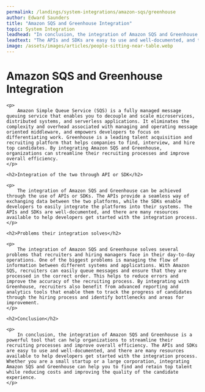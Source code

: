 ```yaml
---
permalink: /landings/system-integrations/amazon-sqs/greenhouse
author: Edward Saunders
title: "Amazon SQS and Greenhouse Integration"
topic: System Integration
leadhead: "In conclusion, the integration of Amazon SQS and Greenhouse is a powerful tool that can help organizations to streamline their recruiting processes and improve overall efficiency"
leadtext: "The APIs and SDKs are easy to use and well-documented, and there are many resources available to help developers get started with the integration process. Whether you are a small startup or a large corporation, integrating Amazon SQS and Greenhouse can help you to find and retain top talent while reducing costs and improving the quality of the candidate experience."
image: /assets/images/articles/people-sitting-near-table.webp
---
```

<div class="arttext">	<h1>Amazon SQS and Greenhouse Integration</h1>

	<p>
		Amazon Simple Queue Service (SQS) is a fully managed message queuing service that enables you to decouple and scale microservices, distributed systems, and serverless applications. It eliminates the complexity and overhead associated with managing and operating message oriented middleware, and empowers developers to focus on differentiating work. Greenhouse is a leading talent acquisition and recruiting platform that helps companies to find, interview, and hire top candidates. By integrating Amazon SQS and Greenhouse, organizations can streamline their recruiting processes and improve overall efficiency.
	</p>

	<h2>Integration of the two through API or SDK</h2>

	<p>
		The integration of Amazon SQS and Greenhouse can be achieved through the use of APIs or SDKs. The APIs provide a seamless way of exchanging data between the two platforms, while the SDKs enable developers to easily integrate the platforms into their systems. The APIs and SDKs are well-documented, and there are many resources available to help developers get started with the integration process.
	</p>

	<h2>Problems their integration solves</h2>

	<p>
		The integration of Amazon SQS and Greenhouse solves several problems that recruiters and hiring managers face in their day-to-day operations. One of the biggest problems is managing the flow of information between different systems and applications. With Amazon SQS, recruiters can easily queue messages and ensure that they are processed in the correct order. This helps to reduce errors and improve the accuracy of the recruiting process. By integrating with Greenhouse, recruiters also benefit from advanced reporting and analytics tools that enable them to track the progress of candidates through the hiring process and identify bottlenecks and areas for improvement.
	</p>

	<h2>Conclusion</h2>

	<p>
		In conclusion, the integration of Amazon SQS and Greenhouse is a powerful tool that can help organizations to streamline their recruiting processes and improve overall efficiency. The APIs and SDKs are easy to use and well-documented, and there are many resources available to help developers get started with the integration process. Whether you are a small startup or a large corporation, integrating Amazon SQS and Greenhouse can help you to find and retain top talent while reducing costs and improving the quality of the candidate experience.
	</p>
</div>